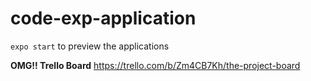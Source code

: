 # code-exp-application

`expo start` to preview the applications

**OMG!! Trello Board**
https://trello.com/b/Zm4CB7Kh/the-project-board
